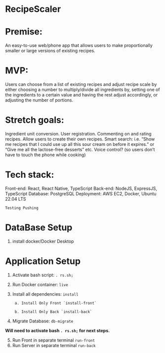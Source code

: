 # RecipeScaler

Premise:
==============
An easy-to-use web/phone app that allows users to make proportionally smaller or large versions of existing recipes.

MVP:
==============
Users can choose from a list of existing recipes and adjust recipe scale by either choosing a number to multiply/divide all ingredients by, setting one of the ingredients to a certain value and having the rest adjust accordingly, or adjusting the number of portions.

Stretch goals:
==============
Ingredient unit conversion.
User registration.
Commenting on and rating recipes.
Allow users to create their own recipes.
Smart search: i.e. “Show me recipes that I could use up all this sour cream on before it expires.” or “Give me all the lactose-free desserts” etc.
Voice control? (so users don’t have to touch the phone while cooking)

Tech stack:
==============
Front-end: React, React Native, TypeScript
Back-end: NodeJS, ExpressJS, TypeScript
Database: PostgreSQL
Deployment: AWS EC2, Docker, Ubuntu 22.04 LTS


```
Testing Pushing
```


DataBase Setup
==============
1. install docker/Docker Desktop

Application Setup
==============
1. Activate bash script: `. rs.sh;`
2. Run Docker container: `live`
3. Install all dependencies: `install`

        a. Install Only Front `install-front`

        b. Install Only Back `install-back`
4. Migrate Database: `db-migrate`

**Will need to activate bash `. rs.sh;` for next steps.**

5. Run Front in separate terminal `run-front`
6. Run Server in separate terminal `run-back`
